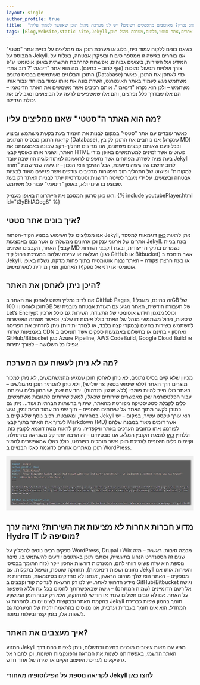 ```yaml
---
layout: single
author_profile: true
title:  "האתר שוב נפרץ? מאוכזבים מהספקים השונים? יש לנו מערכת ניהול תוכן שאפשר לסמוך עליה!"
tags: [Blog,Website,static site,Jekyll,בניית אתרים,אתר סטטי,בלוגים,מערכת ניהול תוכן]
---
```

כשאנו בונים ללקוח עמוד בית, בלוג או מערכת תוכן אנו ממליצים על בניית אתר "סטטי" המבוסס על Jekyll. אנו בוחרים בגישה זו ממספר סיבות ובעיקרן אבטחה, בעלות על המידע ועל השירות, ביצועים גבוהים, אפשרות להרחבת התשתית באופן אוטומטי ע"פ צורך ועלויות תפעול נמוכות (ואף לרוב – בחינם).
מה הוא אתר "דינאמי"?
רוב אתרי התוכן והבלוגים משתמשים בבסיס נתונים (Database) כדי לאחסן את התוכן, כאשר משתמש ניגש לעמוד באתר האינטרנט, השרת בונה את אותו עמוד במיוחד עבור אותו משתמש – ולכן הוא נקרא "דינאמי". אותם רכיבים אשר משמשים את האתר הדינאמי – הם אלו שבדרך כלל נפרצים, והם אלו שמשפיעים לרעה על הביצועים ומגבילים את יכולת הגדילה.

## מה הוא האתר ה"סטטי" שאנו ממליצים עליו?
כאשר עובדים עם אתר "סטטי" במקום לבנות את העמוד בעת בקשת משתמש וביצוע קריאת התוכן מבסיס הנתונים (Database), אנו כותבים את התוכן לקובץ (שנקרא MD) ובכל פעם שאותם קבצים משתנים, אנו מריצים תהליך-רקע שבונה באמצעותם את האתר, ושומר אותו כאוסף קבצי HTML  פשוטים אשר זמינים למשתמשים באופן מידי בעת פניה לשרת.
מפתחים אשר נחשפים לראשונה למתודולוגיה הזו שבה עובד Jekyll לרוב יחשבו שזו גישה מיושנת, אבל ההיפך הוא הנכון – זו גישה שמיישמת "חזרה למקורות" ופישוט של התהליך תוך היפטרות מרכיבים עודפים אשר פגיעים מאוד לבעיות אבטחה וביצועים. על ידי מעבר לשיטה חדשנית וסטנדרטית יותר לבניית האתר רק בעת שבוצע בו שינוי ולא, באופן "דינאמי" עבור כל משתמש. 

ראו כאן סרטון המסכם את הייתרונות באופן מעמיק:
{% include youtubePlayer.html id="t3yEhIAOeg8" %}

## איך בונים אתר סטטי?
אנו ממליצים על השימוש במנוע הקוד-הפתוח Jekyll, ניתן לראות [כאן](https://jekyllrb.com/showcase/) דוגמאות למספר אתרים של ארגוני ענק וכן ארגונים ממשלתיים אשר נבנו באמצעות Jekyll. בעת בניית האתר, הקבצים השונים (קבצי MD  וקבצי הגדרות) נשמרים בתיקייה ייעודית, ובעת העלאה או עריכה שלהם במערכת ניהול קוד (כגון GitHub או Bitbucket) אשר תומכת ב Jekyll, או בעת הרצת פקודה – האתר נבנה אוטומטית בתוך פחות מדקה, נשלח באופן אוטומטי או ידני אל ספק(י) האחסון, וזמין מיידית למשתמשים. 

## היכן ניתן לאחסן את האתר?
אנו לרוב נמליץ פשוט לאחסן את האתר ב GitHub Pages, זה בחינם, מוגבל 1GB של תוכן לאחסון ו 100GB של תעבורה חודשית, האתר מגיע עם תעודת אבטחה מובנית של Let’s Encrypt וכולל מנגנון חידוש אוטומטי של התעודה, השירות גם כולל ארכיון גרסאות, ניהול משתמשי מנהל של האתר כולל אימות דו שלבי, וכאשר מוצתה האפשרות להשתמש בשירות בחינם (במקרי קצה בלבד, או לצורך יתירות) ניתן להרחיב את הפריסה באמצעות שרותי CDN ואחסון - בחינם או בתשלום באמצעות ספקים אשר תומכים ב GitHub/Bitbucket כגון Azure Pipeline, AWS CodeBuild, Google Cloud Build או אפילו כל השלושה – לצורך יתירות.

## מה לא ניתן לעשות עם המערכת?
מכיוון שלא קיים בסיס נתונים, לא ניתן לאחסן תוכן שמגיע מהמשתמשים, לא ניתן למכור מוצרים דרך האתר (ללא שימוש בספק צד שלישי), ולא ניתן להסתיר תוכן מהגולשים – האתר כולו חייב להיות פומבי (ללא מנגנון הזדהות).
יחד עם זאת, יש המון כלים שפותחו עבור הפלטפורמה שכן מאפשרים שירותים שכאלו, למשל שירותים לתגובות משתמשים, כלים לקבלת סטטיסטיקה מפורטת מהאתר, שיתוף ברשתות חברתיות ועוד... ניתן גם כמובן לקשר מתוך האתר אל שירותים חיצוניים – תוך שמירת עמוד הבית זמין, נגיש במהירות, ומאובטח. 
רכיב נוסף שלא קיים ב Jekyll הוא עורך טקסט עשיר, במקום – יש לערוך את האתר בתוך קבצי Markdown (MD) אשר דומים מאוד במבנה שלהם לפורמט אתו כתובים הערכים באתר וויקפדיה. ניתן לראות מטה דוגמא לקובץ כזה, וללחוץ [כאן](https://raw.githubusercontent.com/MGidi/GithubPages_www.hydroit.co.uk/master/_posts/2020-01-08-Jekyll-website-deplyment-service.md) להצגת הקובץ המלא. אנו מבטיחים – זה הרבה יותר קל משנראה בהתחלה, וקיימים כלים חיצוניים לעריכת תוכן אשר תומכים בפורמט, כולל כאלו שמאפשרים להמיר תוכן מאתרים אחרים כדוגמת כאלו הבנויים ב WordPress. 

![Markdown file sample - see link to full file in the paragraph above](/assets/images/Jekyll_snnipt.jpg "Markdown file sample - see link to full file in the paragraph above")


## מדוע חברות אחרות לא מציעות את השירות? ואיזה ערך Hydro IT  מוסיפה לו?
ספקים רבים נוטים להמליץ על WordPress, Drupal  ו Wix מכמה סיבות. ראשית – מזה שנים זה הסטנדרט הנהוג בתעשייה, וכותבי תוכן בארגונים יודעים להשתמש בו. סיבה נוספת היא שזה פשוט רווחי להם, המערכות דורשות אחסון ייקר (כזה התומך בבסיסי נתונים ושפות דינאמיות), תחזוקה שוטפת, וטיפול בתקלות. עם Jekyll והשירות אותו אנו מספקים – האתר הוא שלך מהיום הראשון, אנחנו לא מחזיקים בסיסמאות, מפתחות או מידע הדרוש לאתר. יש לנו רק הרשאה לעריכת קוד וקבצים ב GitHub/Bitbucket וגישה אל רשם הדומיינים (שמות המתחם) – גישה שבאפשרותך לחסום בכל עת וללא השפעה על האתר. אנו לא גובים תשלום שנתי או חודשי לתחזוקה, אלא רק עבור הזמן המושקע בהקמת האתר ובבקשות לשינויים בו. 
להמרות ש Jekyll תומך בהמון שפות כברירת המחדל. הוא אינו תומך בעברית וערבית, אנו מנוסים בהתאמה ידנית של המערכת גם לשפות אלו, בזמן קצר ובעלות נמוכה.

## איך מעצבים את האתר?
המנוע Jekyll מגיע עם מאות עיצובים מוכנים בחינם ובתשלום, ניתן לצפות בהם דרך [האתר הרשמי](https://jekyllrb.com/resources/), באפשרותנו לשנות את המראה והפונקציות השונות, וכן לחבור אל גרפיקאים לעריכת העיצוב הקיים או יצירה של אחד חדש.

### לקריאה נוספת על הפילוסופיה מאחורי Jekyll לחצו [כאן](https://jekyllrb.com/philosophy/)

